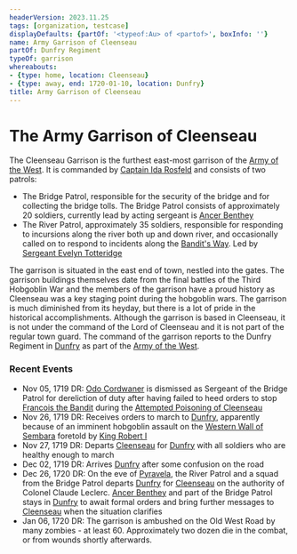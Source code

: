 ```yaml
---
headerVersion: 2023.11.25
tags: [organization, testcase]
displayDefaults: {partOf: '<typeof:Au> of <partof>', boxInfo: ''}
name: Army Garrison of Cleenseau
partOf: Dunfry Regiment
typeOf: garrison
whereabouts:
- {type: home, location: Cleenseau}
- {type: away, end: 1720-01-10, location: Dunfry}
title: Army Garrison of Cleenseau
---
```

# The Army Garrison of Cleenseau

The Cleenseau Garrison is the furthest east-most garrison of the [Army of the West](<./army-of-the-west.md>). It is commanded by [Captain Ida Rosfeld](<../../people/sembarans/ida-rosfeld.md>) and consists of two patrols:

* The Bridge Patrol, responsible for the security of the bridge and for collecting the bridge tolls. The Bridge Patrol consists of approximately 20 soldiers, currently lead by acting sergeant is [Ancer Benthey](<../../people/sembarans/ancer-benthey.md>)
* The River Patrol, approximately 35 soldiers, responsible for responding to incursions along the river both up and down river, and occasionally called on to respond to incidents along the [Bandit's Way](<../../gazetteer/greater-sembara/roads/bandit-s-way.md>). Led by [Sergeant Evelyn Totteridge](<../../people/sembarans/eveyln-totteridge.md>)

The garrison is situated in the east end of town, nestled into the gates. The garrison buildings themselves date from the final battles of the Third Hobgoblin War and the members of the garrison have a proud history as Cleenseau was a key staging point during the hobgoblin wars. The garrison is much diminished from its heyday, but there is a lot of pride in the historical accomplishments.  Although the garrison is based in Cleenseau, it is not under the command of the Lord of Cleenseau and it is not part of the regular town guard. The command of the garrison reports to the Dunfry Regiment in [Dunfry](<../../gazetteer/greater-sembara/sembara/western-marches/dunfry.md>) as part of the [Army of the West](<./army-of-the-west.md>).
### Recent Events

* Nov 05, 1719 DR: [Odo Cordwaner](<../../people/sembarans/odo-cordwaner.md>) is dismissed as Sergeant of the Bridge Patrol for dereliction of duty after having failed to heed orders to stop [Francois the Bandit](<../../people/sembarans/francois-the-bandit.md>) during the [Attempted Poisoning of Cleenseau](<../../events/1700s/1719/11/attempted-poisoning-of-cleenseau.md>)
* Nov 26, 1719 DR: Receives orders to march to [Dunfry](<../../gazetteer/greater-sembara/sembara/western-marches/dunfry.md>), apparently because of an imminent hobgoblin assault on the [Western Wall of Sembara](<../../gazetteer/greater-sembara/sembara/western-marches/western-wall-of-sembara.md>) foretold by [King Robert I](<../../people/historical-figures/sembaran-royalty/robert-i.md>)
* Nov 27, 1719 DR: Departs [Cleenseau](<../../gazetteer/greater-sembara/sembara/barony-of-aveil/cleenseau-region/cleenseau/cleenseau.md>) for [Dunfry](<../../gazetteer/greater-sembara/sembara/western-marches/dunfry.md>) with all soldiers who are healthy enough to march
* Dec 02, 1719 DR: Arrives [Dunfry](<../../gazetteer/greater-sembara/sembara/western-marches/dunfry.md>) after some confusion on the road
* Dec 26, 1720 DR: On the eve of [Pyravela](<../../time/holidays-and-festivals/pyravela.md>), the River Patrol and a squad from the Bridge Patrol departs [Dunfry](<../../gazetteer/greater-sembara/sembara/western-marches/dunfry.md>) for [Cleenseau](<../../gazetteer/greater-sembara/sembara/barony-of-aveil/cleenseau-region/cleenseau/cleenseau.md>) on the authority of Colonel Claude Leclerc. [Ancer Benthey](<../../people/sembarans/ancer-benthey.md>) and part of the Bridge Patrol stays in [Dunfry](<../../gazetteer/greater-sembara/sembara/western-marches/dunfry.md>) to await formal orders and bring further messages to [Cleenseau](<../../gazetteer/greater-sembara/sembara/barony-of-aveil/cleenseau-region/cleenseau/cleenseau.md>) when the situation clarifies
* Jan 06, 1720 DR: The garrison is ambushed on the Old West Road by many zombies - at least 60. Approximately two dozen die in the combat, or from wounds shortly afterwards.  



